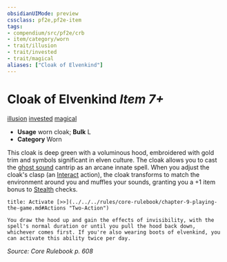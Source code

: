 ```yaml
---
obsidianUIMode: preview
cssclass: pf2e,pf2e-item
tags:
- compendium/src/pf2e/crb
- item/category/worn
- trait/illusion
- trait/invested
- trait/magical
aliases: ["Cloak of Elvenkind"]
---
```

# Cloak of Elvenkind *Item 7+*  
[illusion](../../../Rules/traits/illusion.md)  [invested](../../../Rules/traits/invested.md)  [magical](../../../Rules/traits/magical.md)  

- **Usage** worn cloak; **Bulk** L
- **Category** Worn

This cloak is deep green with a voluminous hood, embroidered with gold trim and symbols significant in elven culture. The cloak allows you to cast the [ghost sound](../../spells/ghost-sound.md) cantrip as an arcane innate spell. When you adjust the cloak's clasp (an [Interact](../../../Rules/actions/interact.md) action), the cloak transforms to match the environment around you and muffles your sounds, granting you a +1 item bonus to [Stealth](../../skills.md#Stealth) checks.

```ad-embed-ability
title: Activate [>>](../../../rules/core-rulebook/chapter-9-playing-the-game.md#Actions "Two-Action")

You draw the hood up and gain the effects of invisibility, with the spell's normal duration or until you pull the hood back down, whichever comes first. If you're also wearing boots of elvenkind, you can activate this ability twice per day.
```

*Source: Core Rulebook p. 608*
